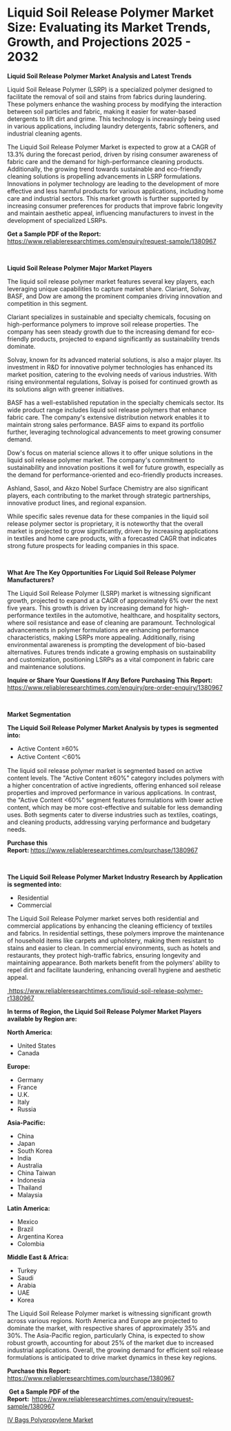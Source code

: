 <p><h1>Liquid Soil Release Polymer Market Size: Evaluating its Market Trends, Growth, and Projections 2025 - 2032</h1></p><p><strong>Liquid Soil Release Polymer Market Analysis and Latest Trends</strong></p>
<p><p>Liquid Soil Release Polymer (LSRP) is a specialized polymer designed to facilitate the removal of soil and stains from fabrics during laundering. These polymers enhance the washing process by modifying the interaction between soil particles and fabric, making it easier for water-based detergents to lift dirt and grime. This technology is increasingly being used in various applications, including laundry detergents, fabric softeners, and industrial cleaning agents.</p><p>The Liquid Soil Release Polymer Market is expected to grow at a CAGR of 13.3% during the forecast period, driven by rising consumer awareness of fabric care and the demand for high-performance cleaning products. Additionally, the growing trend towards sustainable and eco-friendly cleaning solutions is propelling advancements in LSRP formulations. Innovations in polymer technology are leading to the development of more effective and less harmful products for various applications, including home care and industrial sectors. This market growth is further supported by increasing consumer preferences for products that improve fabric longevity and maintain aesthetic appeal, influencing manufacturers to invest in the development of specialized LSRPs.</p></p>
<p><strong>Get a Sample PDF of the Report:&nbsp;</strong> <a href="https://www.reliableresearchtimes.com/enquiry/request-sample/1380967?utm_campaign=2007&utm_medium=2&utm_source=Github&utm_content=ia&utm_term=01022025&utm_id=liquid-soil-release-polymer">https://www.reliableresearchtimes.com/enquiry/request-sample/1380967</a></p>
<p>&nbsp;</p>
<p><strong>Liquid Soil Release Polymer Major Market Players</strong></p>
<p><p>The liquid soil release polymer market features several key players, each leveraging unique capabilities to capture market share. Clariant, Solvay, BASF, and Dow are among the prominent companies driving innovation and competition in this segment.</p><p>Clariant specializes in sustainable and specialty chemicals, focusing on high-performance polymers to improve soil release properties. The company has seen steady growth due to the increasing demand for eco-friendly products, projected to expand significantly as sustainability trends dominate.</p><p>Solvay, known for its advanced material solutions, is also a major player. Its investment in R&D for innovative polymer technologies has enhanced its market position, catering to the evolving needs of various industries. With rising environmental regulations, Solvay is poised for continued growth as its solutions align with greener initiatives.</p><p>BASF has a well-established reputation in the specialty chemicals sector. Its wide product range includes liquid soil release polymers that enhance fabric care. The company's extensive distribution network enables it to maintain strong sales performance. BASF aims to expand its portfolio further, leveraging technological advancements to meet growing consumer demand.</p><p>Dow's focus on material science allows it to offer unique solutions in the liquid soil release polymer market. The company's commitment to sustainability and innovation positions it well for future growth, especially as the demand for performance-oriented and eco-friendly products increases.</p><p>Ashland, Sasol, and Akzo Nobel Surface Chemistry are also significant players, each contributing to the market through strategic partnerships, innovative product lines, and regional expansion. </p><p>While specific sales revenue data for these companies in the liquid soil release polymer sector is proprietary, it is noteworthy that the overall market is projected to grow significantly, driven by increasing applications in textiles and home care products, with a forecasted CAGR that indicates strong future prospects for leading companies in this space.</p></p>
<p>&nbsp;</p>
<p><strong>What Are The Key Opportunities For Liquid Soil Release Polymer Manufacturers?</strong></p>
<p><p>The Liquid Soil Release Polymer (LSRP) market is witnessing significant growth, projected to expand at a CAGR of approximately 6% over the next five years. This growth is driven by increasing demand for high-performance textiles in the automotive, healthcare, and hospitality sectors, where soil resistance and ease of cleaning are paramount. Technological advancements in polymer formulations are enhancing performance characteristics, making LSRPs more appealing. Additionally, rising environmental awareness is prompting the development of bio-based alternatives. Futures trends indicate a growing emphasis on sustainability and customization, positioning LSRPs as a vital component in fabric care and maintenance solutions.</p></p>
<p><strong>Inquire or Share Your Questions If Any Before Purchasing This Report:</strong> <a href="https://www.reliableresearchtimes.com/enquiry/pre-order-enquiry/1380967?utm_campaign=2007&utm_medium=2&utm_source=Github&utm_content=ia&utm_term=01022025&utm_id=liquid-soil-release-polymer">https://www.reliableresearchtimes.com/enquiry/pre-order-enquiry/1380967</a></p>
<p>&nbsp;</p>
<p><strong>Market Segmentation</strong></p>
<p><strong>The Liquid Soil Release Polymer Market Analysis by types is segmented into:</strong></p>
<p><ul><li>Active Content ≥60%</li><li>Active Content ＜60%</li></ul></p>
<p><p>The liquid soil release polymer market is segmented based on active content levels. The "Active Content ≥60%" category includes polymers with a higher concentration of active ingredients, offering enhanced soil release properties and improved performance in various applications. In contrast, the "Active Content <60%" segment features formulations with lower active content, which may be more cost-effective and suitable for less demanding uses. Both segments cater to diverse industries such as textiles, coatings, and cleaning products, addressing varying performance and budgetary needs.</p></p>
<p><strong>Purchase this Report:&nbsp;</strong><a href="https://www.reliableresearchtimes.com/purchase/1380967?utm_campaign=2007&utm_medium=2&utm_source=Github&utm_content=ia&utm_term=01022025&utm_id=liquid-soil-release-polymer">https://www.reliableresearchtimes.com/purchase/1380967</a></p>
<p>&nbsp;</p>
<p><strong>The Liquid Soil Release Polymer Market Industry Research by Application is segmented into:</strong></p>
<p><ul><li>Residential</li><li>Commercial</li></ul></p>
<p><p>The Liquid Soil Release Polymer market serves both residential and commercial applications by enhancing the cleaning efficiency of textiles and fabrics. In residential settings, these polymers improve the maintenance of household items like carpets and upholstery, making them resistant to stains and easier to clean. In commercial environments, such as hotels and restaurants, they protect high-traffic fabrics, ensuring longevity and maintaining appearance. Both markets benefit from the polymers’ ability to repel dirt and facilitate laundering, enhancing overall hygiene and aesthetic appeal.</p></p>
<p><a href="https://www.reliableresearchtimes.com/liquid-soil-release-polymer-r1380967?utm_campaign=2007&utm_medium=2&utm_source=Github&utm_content=ia&utm_term=01022025&utm_id=liquid-soil-release-polymer">&nbsp;https://www.reliableresearchtimes.com/liquid-soil-release-polymer-r1380967</a></p>
<p><strong>In terms of Region, the Liquid Soil Release Polymer Market Players available by Region are:</strong></p>
<p>
    <p> <strong> North America: </strong>
        <ul>
            <li>United States</li>
            <li>Canada</li>
        </ul>
        </p> 
    <p> <strong> Europe: </strong>
        <ul>
            <li>Germany</li>
            <li>France</li>
            <li>U.K.</li>
            <li>Italy</li>
            <li>Russia</li>
        </ul>
        </p> 
    <p> <strong> Asia-Pacific: </strong>
        <ul>
            <li>China</li>
            <li>Japan</li>
            <li>South Korea</li>
            <li>India</li>
            <li>Australia</li>
            <li>China Taiwan</li>
            <li>Indonesia</li>
            <li>Thailand</li>
            <li>Malaysia</li>
        </ul>
        </p> 
    <p> <strong> Latin America: </strong>
        <ul>
            <li>Mexico</li>
            <li>Brazil</li>
            <li>Argentina Korea</li>
            <li>Colombia</li>
        </ul>
        </p> 
    <p> <strong> Middle East & Africa: </strong>
        <ul>
            <li>Turkey</li>
            <li>Saudi</li>
            <li>Arabia</li>
            <li>UAE</li>
            <li>Korea</li>
        </ul>
    </p>
    </p>
<p><p>The Liquid Soil Release Polymer market is witnessing significant growth across various regions. North America and Europe are projected to dominate the market, with respective shares of approximately 35% and 30%. The Asia-Pacific region, particularly China, is expected to show robust growth, accounting for about 25% of the market due to increased industrial applications. Overall, the growing demand for efficient soil release formulations is anticipated to drive market dynamics in these key regions.</p></p>
<p><strong>Purchase this Report: </strong><a href="https://www.reliableresearchtimes.com/purchase/1380967?utm_campaign=2007&utm_medium=2&utm_source=Github&utm_content=ia&utm_term=01022025&utm_id=liquid-soil-release-polymer">https://www.reliableresearchtimes.com/purchase/1380967</a></p>
<p>&nbsp;<strong>Get a Sample PDF of the Report:&nbsp;&nbsp;</strong><a href="https://www.reliableresearchtimes.com/enquiry/request-sample/1380967?utm_campaign=2007&utm_medium=2&utm_source=Github&utm_content=ia&utm_term=01022025&utm_id=liquid-soil-release-polymer">https://www.reliableresearchtimes.com/enquiry/request-sample/1380967</a></p>
<p><strong></strong></p>
<p><p><a href="https://github.com/angelajermaine/Market-Research-Report-List-5/blob/main/iv-bags-polypropylene-market.md?utm_campaign=2007&utm_medium=2&utm_source=Github&utm_content=ia&utm_term=01022025&utm_id=liquid-soil-release-polymer">IV Bags Polypropylene Market</a></p></p>